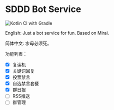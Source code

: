 # SDDD Bot Service

![Kotlin CI with Gradle](https://github.com/MrWhoami/SDDDBotServices/workflows/Kotlin%20CI%20with%20Gradle/badge.svg?branch=master)

English: Just a bot service for fun. Based on Mirai.

简体中文: 水母必须死。

功能列表：

- [x] 复读机
- [x] 关键词回复
- [x] 投票禁言
- [x] 自选禁言套餐
- [x] 群日报
- [ ] RSS推送
- [ ] 群管理
